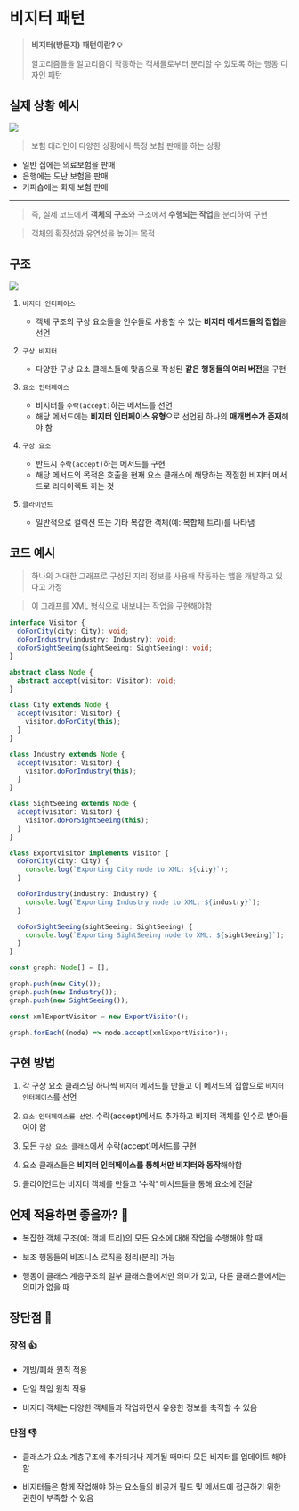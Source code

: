 # 비지터 패턴

> **비지터(방문자) 패턴이란? 💡**
>
> 알고리즘들을 알고리즘이 작동하는 객체들로부터 분리할 수 있도록 하는 행동 디자인 패턴

## 실제 상황 예시

![](https://refactoring.guru/images/patterns/content/visitor/visitor-comic-1.png?id=7ee4fa8800f7c4df4e1aa3b1aca2b7f1)

> 보험 대리인이 다양한 상황에서 특정 보험 판매를 하는 상황

- 일반 집에는 의료보험을 판매
- 은행에는 도난 보험을 판매
- 커피숍에는 화재 보험 판매

---

> 즉, 실제 코드에서 **객체의 구조**와 구조에서 **수행되는 작업**을 분리하여 구현

> 객체의 확장성과 유연성을 높이는 목적

## 구조

![](https://refactoring.guru/images/patterns/diagrams/visitor/structure-ko.png?id=8445ad6187fdd0457c929bb4040458af)

1. `비지터 인터페이스`

   - 객체 구조의 구상 요소들을 인수들로 사용할 수 있는 **비지터 메서드들의 집합**을 선언

2. `구상 비지터`

   - 다양한 구상 요소 클래스들에 맞춤으로 작성된 **같은 행동들의 여러 버전**을 구현

3. `요소 인터페이스`

   - 비지터를 `수락(accept)`하는 메서드를 선언
   - 해당 메서드에는 **비지터 인터페이스 유형**으로 선언된 하나의 **매개변수가 존재**해야 함

4. `구상 요소`

   - 반드시 `수락(accept)`하는 메서드를 구현
   - 해당 메서드의 목적은 호출을 현재 요소 클래스에 해당하는 적절한 비지터 메서드로 리다이렉트 하는 것

5. `클라이언트`
   - 일반적으로 컬렉션 또는 기타 복잡한 객체(예: 복합체 트리)를 나타냄

## 코드 예시

> 하나의 거대한 그래프로 구성된 지리 정보를 사용해 작동하는 앱을 개발하고 있다고 가정

> 이 그래프를 XML 형식으로 내보내는 작업을 구현해야함

```typescript
interface Visitor {
  doForCity(city: City): void;
  doForIndustry(industry: Industry): void;
  doForSightSeeing(sightSeeing: SightSeeing): void;
}

abstract class Node {
  abstract accept(visitor: Visitor): void;
}

class City extends Node {
  accept(visitor: Visitor) {
    visitor.doForCity(this);
  }
}

class Industry extends Node {
  accept(visitor: Visitor) {
    visitor.doForIndustry(this);
  }
}

class SightSeeing extends Node {
  accept(visitor: Visitor) {
    visitor.doForSightSeeing(this);
  }
}

class ExportVisitor implements Visitor {
  doForCity(city: City) {
    console.log(`Exporting City node to XML: ${city}`);
  }

  doForIndustry(industry: Industry) {
    console.log(`Exporting Industry node to XML: ${industry}`);
  }

  doForSightSeeing(sightSeeing: SightSeeing) {
    console.log(`Exporting SightSeeing node to XML: ${sightSeeing}`);
  }
}

const graph: Node[] = [];

graph.push(new City());
graph.push(new Industry());
graph.push(new SightSeeing());

const xmlExportVisitor = new ExportVisitor();

graph.forEach((node) => node.accept(xmlExportVisitor));
```

## 구현 방법

1. 각 구상 요소 클래스당 하나씩 `비지터` 메서드를 만들고 이 메서드의 집합으로 `비지터 인터페이스`를 선언

2. `요소 인터페이스를 선언`. 수락(accept)메서드 추가하고 비지터 객체를 인수로 받아들여야 함

3. 모든 `구상 요소 클래스`에서 수락(accept)메서드를 구현

4. 요소 클래스들은 **비지터 인터페이스를 통해서만 비지터와 동작**해야함

5. 클라이언트는 비지터 객체를 만들고 '수락' 메서드들을 통해 요소에 전달

## 언제 적용하면 좋을까? 🧐

- 복잡한 객체 구조(예: 객체 트리)의 모든 요소에 대해 작업을 수행해야 할 때

- 보조 행동들의 비즈니스 로직을 정리(분리) 가능

- 행동이 클래스 계층구조의 일부 클래스들에서만 의미가 있고, 다른 클래스들에서는 의미가 없을 때

## 장단점 💫

### 장점 👍

- 개방/폐쇄 원칙 적용

- 단일 책임 원칙 적용

- 비지터 객체는 다양한 객체들과 작업하면서 유용한 정보를 축적할 수 있음

### 단점 👎

- 클래스가 요소 계층구조에 추가되거나 제거될 때마다 모든 비지터를 업데이트 해야함

- 비지터들은 함께 작업해야 하는 요소들의 비공개 필드 및 메서드에 접근하기 위한 권한이 부족할 수 있음
